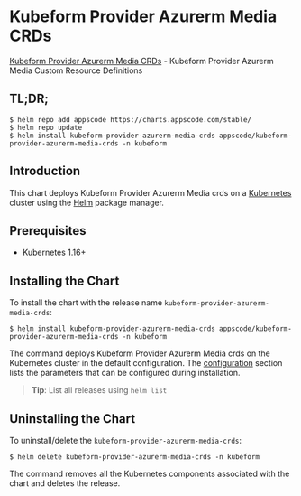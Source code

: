 # Kubeform Provider Azurerm Media CRDs

[Kubeform Provider Azurerm Media CRDs](https://github.com/kubeform) - Kubeform Provider Azurerm Media Custom Resource Definitions

## TL;DR;

```console
$ helm repo add appscode https://charts.appscode.com/stable/
$ helm repo update
$ helm install kubeform-provider-azurerm-media-crds appscode/kubeform-provider-azurerm-media-crds -n kubeform
```

## Introduction

This chart deploys Kubeform Provider Azurerm Media crds on a [Kubernetes](http://kubernetes.io) cluster using the [Helm](https://helm.sh) package manager.

## Prerequisites

- Kubernetes 1.16+

## Installing the Chart

To install the chart with the release name `kubeform-provider-azurerm-media-crds`:

```console
$ helm install kubeform-provider-azurerm-media-crds appscode/kubeform-provider-azurerm-media-crds -n kubeform
```

The command deploys Kubeform Provider Azurerm Media crds on the Kubernetes cluster in the default configuration. The [configuration](#configuration) section lists the parameters that can be configured during installation.

> **Tip**: List all releases using `helm list`

## Uninstalling the Chart

To uninstall/delete the `kubeform-provider-azurerm-media-crds`:

```console
$ helm delete kubeform-provider-azurerm-media-crds -n kubeform
```

The command removes all the Kubernetes components associated with the chart and deletes the release.


